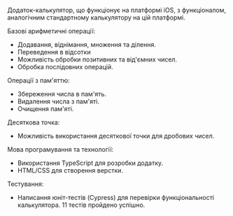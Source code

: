 Додаток-калькулятор, що функціонує на платформі iOS, з функціоналом, аналогічним стандартному калькулятору на цій платформі.

Базові арифметичні операції:
   - Додавання, віднімання, множення та ділення.
   - Переведення в відсотки
   - Можливість обробки позитивних та від'ємних чисел.
   - Обробка послідовних операцій.

Операції з пам'яттю:
   - Збереження числа в пам'ять.
   - Видалення числа з пам'яті.
   - Очищення пам'яті.

Десяткова точка:
   - Можливість використання десяткової точки для дробових чисел.

Мова програмування та технології:
   - Використання TypeScript для розробки додатку.
   - HTML/CSS для створення верстки.

Тестування:
   - Написання юніт-тестів (Cypress) для перевірки функціональності калькулятора. 11 тестів пройдено успішно.
